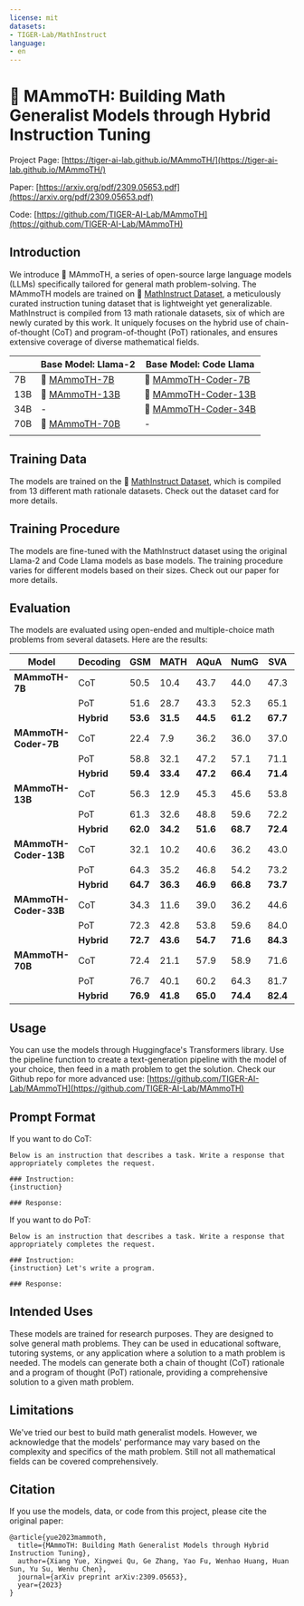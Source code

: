 ```yaml
---
license: mit
datasets:
- TIGER-Lab/MathInstruct
language:
- en
---
```

# 🦣 MAmmoTH: Building Math Generalist Models through Hybrid Instruction Tuning

Project Page: [https://tiger-ai-lab.github.io/MAmmoTH/](https://tiger-ai-lab.github.io/MAmmoTH/)

Paper: [https://arxiv.org/pdf/2309.05653.pdf](https://arxiv.org/pdf/2309.05653.pdf)

Code: [https://github.com/TIGER-AI-Lab/MAmmoTH](https://github.com/TIGER-AI-Lab/MAmmoTH)


## Introduction
We introduce 🦣 MAmmoTH, a series of open-source large language models (LLMs) specifically tailored for general math problem-solving. The MAmmoTH models are trained on 🤗 [MathInstruct Dataset](https://huggingface.co/datasets/TIGER-Lab/MathInstruct), a meticulously curated instruction tuning dataset that is lightweight yet generalizable. MathInstruct is compiled from 13 math rationale datasets, six of which are newly curated by this work. It uniquely focuses on the hybrid use of chain-of-thought (CoT) and program-of-thought (PoT) rationales, and ensures extensive coverage of diverse mathematical fields. 

|     | **Base Model: Llama-2**                                       | **Base Model: Code Llama**                                               |
|-----|---------------------------------------------------------------|--------------------------------------------------------------------------|
| 7B  | 🦣 [MAmmoTH-7B](https://huggingface.co/TIGER-Lab/MAmmoTH-7B)   | 🦣 [MAmmoTH-Coder-7B](https://huggingface.co/TIGER-Lab/MAmmoTH-Coder-7B)  |
| 13B | 🦣 [MAmmoTH-13B](https://huggingface.co/TIGER-Lab/MAmmoTH-13B) | 🦣 [MAmmoTH-Coder-13B](https://huggingface.co/TIGER-Lab/MAmmoTH-Coder-13B)|
| 34B | -                                                             | 🦣 [MAmmoTH-Coder-34B](https://huggingface.co/TIGER-Lab/MAmmoTH-Coder-34B)|
| 70B | 🦣 [MAmmoTH-70B](https://huggingface.co/TIGER-Lab/MAmmoTH-70B) | -                                                                        |
                                                                      |


## Training Data
The models are trained on the 🤗 [MathInstruct Dataset](https://huggingface.co/datasets/TIGER-Lab/MathInstruct), which is compiled from 13 different math rationale datasets. Check out the dataset card for more details.


## Training Procedure
The models are fine-tuned with the MathInstruct dataset using the original Llama-2 and Code Llama models as base models. The training procedure varies for different models based on their sizes. Check out our paper for more details.

## Evaluation
The models are evaluated using open-ended and multiple-choice math problems from several datasets. Here are the results:


| **Model**             	| **Decoding** 	| **GSM**  	| **MATH** 	| **AQuA** 	| **NumG** 	| **SVA**  	| **Mat**  	| **Sim**  	| **SAT**  	| **MMLU** 	| **AVG**  	|
|-----------------------|--------------|----------|----------|----------|----------|----------|----------|----------|----------|----------|----------|
| **MAmmoTH-7B**        	| CoT          	| 50.5     	| 10.4     	| 43.7     	| 44.0     	| 47.3     	| 9.2      	| 18.9     	| 32.7     	| 39.9     	| 33.0     	|
|                       	| PoT          	| 51.6     	| 28.7     	| 43.3     	| 52.3     	| 65.1     	| 41.9     	| 48.2     	| 39.1     	| 44.6     	| 46.1     	|
|                       	| **Hybrid**   	| **53.6** 	| **31.5** 	| **44.5** 	| **61.2** 	| **67.7** 	| **46.3** 	| **41.2** 	| **42.7** 	| **42.6** 	| **47.9** 	|
| **MAmmoTH-Coder-7B**  	| CoT          	| 22.4     	| 7.9      	| 36.2     	| 36.0     	| 37.0     	| 8.2      	| 7.2      	| 32.7     	| 34.6     	| 24.7     	|
|                       	| PoT          	| 58.8     	| 32.1     	| 47.2     	| 57.1     	| 71.1     	| 53.9     	| 44.6     	| 40.0     	| 47.8     	| 50.3     	|
|                       	| **Hybrid**   	| **59.4** 	| **33.4** 	| **47.2** 	| **66.4** 	| **71.4** 	| **55.4** 	| **45.9** 	| **40.5** 	| **48.3** 	| **52.0** 	|
| **MAmmoTH-13B**       	| CoT          	| 56.3     	| 12.9     	| 45.3     	| 45.6     	| 53.8     	| 11.7     	| 22.4     	| 43.6     	| 42.3     	| 37.1     	|
|                       	| PoT          	| 61.3     	| 32.6     	| 48.8     	| 59.6     	| 72.2     	| 48.5     	| 40.3     	| 46.8     	| 45.4     	| 50.6     	|
|                       	| **Hybrid**   	| **62.0** 	| **34.2** 	| **51.6** 	| **68.7** 	| **72.4** 	| **49.2** 	| **43.2** 	| **46.8** 	| **47.6** 	| **52.9** 	|
| **MAmmoTH-Coder-13B** 	| CoT          	| 32.1     	| 10.2     	| 40.6     	| 36.2     	| 43.0     	| 9.6      	| 10.1     	| 40.9     	| 36.6     	| 28.8     	|
|                       	| PoT          	| 64.3     	| 35.2     	| 46.8     	| 54.2     	| 73.2     	| 60.0     	| 44.2     	| 48.2     	| 48.2     	| 52.7     	|
|                       	| **Hybrid**   	| **64.7** 	| **36.3** 	| **46.9** 	| **66.8** 	| **73.7** 	| **61.5** 	| **47.1** 	| **48.6** 	| **48.3** 	| **54.9** 	|
| **MAmmoTH-Coder-33B** 	| CoT          	| 34.3     	| 11.6     	| 39.0     	| 36.2     	| 44.6     	| 10.8     	| 10.9     	| 46.4     	| 42.9     	| 30.7     	|
|                       	| PoT          	| 72.3     	| 42.8     	| 53.8     	| 59.6     	| 84.0     	| 64.7     	| 50.6     	| 58.6     	| 52.7     	| 59.9     	|
|                       	| **Hybrid**   	| **72.7** 	| **43.6** 	| **54.7** 	| **71.6** 	| **84.3** 	| **65.4** 	| **51.8** 	| **60.9** 	| **53.8** 	| **62.1** 	|
| **MAmmoTH-70B**       	| CoT          	| 72.4     	| 21.1     	| 57.9     	| 58.9     	| 71.6     	| 20.0     	| 31.9     	| 57.3     	| 52.1     	| 49.2     	|
|                       	| PoT          	| 76.7     	| 40.1     	| 60.2     	| 64.3     	| 81.7     	| 55.3     	| 45.3     	| 64.1     	| 53.5     	| 60.1     	|
|                       	| **Hybrid**   	| **76.9** 	| **41.8** 	| **65.0** 	| **74.4** 	| **82.4** 	| **55.6** 	| **51.4** 	| **66.4** 	| **56.7** 	| **63.4** 	|

## Usage
You can use the models through Huggingface's Transformers library. Use the pipeline function to create a text-generation pipeline with the model of your choice, then feed in a math problem to get the solution.
Check our Github repo for more advanced use: [https://github.com/TIGER-AI-Lab/MAmmoTH](https://github.com/TIGER-AI-Lab/MAmmoTH)


## Prompt Format
If you want to do CoT:
```
Below is an instruction that describes a task. Write a response that appropriately completes the request.

### Instruction:
{instruction}

### Response:
```

If you want to do PoT:
```
Below is an instruction that describes a task. Write a response that appropriately completes the request.

### Instruction:
{instruction} Let's write a program.

### Response:
```

## Intended Uses
These models are trained for research purposes. They are designed to solve general math problems. They can be used in educational software, tutoring systems, or any application where a solution to a math problem is needed. The models can generate both a chain of thought (CoT) rationale and a program of thought (PoT) rationale, providing a comprehensive solution to a given math problem.

## Limitations
We've tried our best to build math generalist models. However, we acknowledge that the models' performance may vary based on the complexity and specifics of the math problem. Still not all mathematical fields can be covered comprehensively.


## Citation
If you use the models, data, or code from this project, please cite the original paper:

```
@article{yue2023mammoth,
  title={MAmmoTH: Building Math Generalist Models through Hybrid Instruction Tuning},
  author={Xiang Yue, Xingwei Qu, Ge Zhang, Yao Fu, Wenhao Huang, Huan Sun, Yu Su, Wenhu Chen},
  journal={arXiv preprint arXiv:2309.05653},
  year={2023}
}
```
